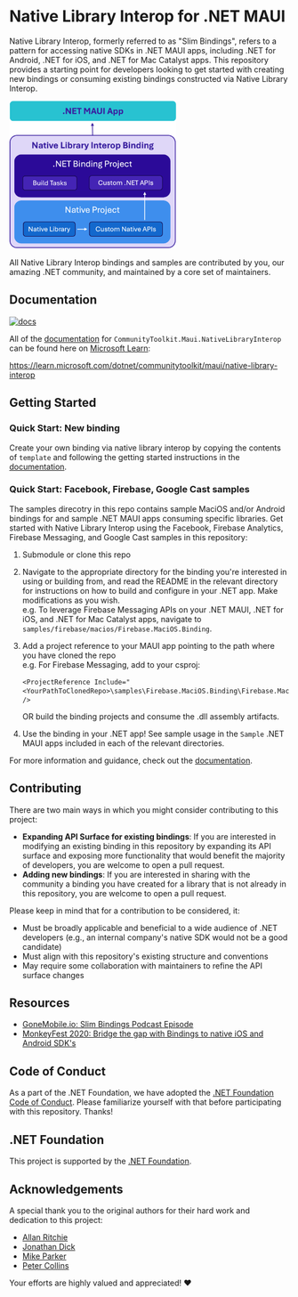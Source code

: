 # Native Library Interop for .NET MAUI

Native Library Interop, formerly referred to as "Slim Bindings", refers to a pattern for accessing native SDKs in .NET MAUI apps, including .NET for Android, .NET for iOS, and .NET for Mac Catalyst apps. This repository provides a starting point for developers looking to get started with creating new bindings or consuming existing bindings constructed via Native Library Interop.

<img width="300" alt="Native Library Interop Binding overview" src="native-library-interop-binding-overview.png"></a>

All Native Library Interop bindings and samples are contributed by you, our amazing .NET community, and maintained by a core set of maintainers.

## Documentation

<a href="https://learn.microsoft.com/dotnet/communitytoolkit/maui/get-started?tabs=CommunityToolkitMaui"><img width="200" alt="docs" src="https://user-images.githubusercontent.com/13558917/232885041-35b62d65-26d3-44a7-a525-5239ac811498.png"></a>

All of the [documentation](https://learn.microsoft.com/dotnet/communitytoolkit/maui/native-library-interop) for `CommunityToolkit.Maui.NativeLibraryInterop` can be found here on [Microsoft Learn](https://learn.microsoft.com/dotnet/communitytoolkit/maui/native-library-interop):

https://learn.microsoft.com/dotnet/communitytoolkit/maui/native-library-interop

## Getting Started

### Quick Start: New binding

Create your own binding via native library interop by copying the contents of `template` and following the getting started instructions in the [documentation](https://learn.microsoft.com/dotnet/communitytoolkit/maui/native-library-interop/get-started).

### Quick Start: Facebook, Firebase, Google Cast samples

The samples direcotry in this repo contains sample MaciOS and/or Android bindings for and sample .NET MAUI apps consuming specific libraries. Get started with Native Library Interop using the Facebook, Firebase Analytics, Firebase Messaging, and Google Cast samples in this repository:

1. Submodule or clone this repo

2. Navigate to the appropriate directory for the binding you're interested in using or building from, and read the README in the relevant directory for instructions on how to build and configure in your .NET app. Make modifications as you wish. <br>
e.g. To leverage Firebase Messaging APIs on your .NET MAUI, .NET for iOS, and .NET for Mac Catalyst apps, navigate to `samples/firebase/macios/Firebase.MaciOS.Binding`.

3. Add a project reference to your MAUI app pointing to the path where you have cloned the repo <br>
e.g. For Firebase Messaging, add to your csproj:
    ```xaml
    <ProjectReference Include="<YourPathToClonedRepo>\samples\Firebase.MaciOS.Binding\Firebase.MaciOS.Binding.csproj" />
    ```
    OR build the binding projects and consume the .dll assembly artifacts.

4. Use the binding in your .NET app! See sample usage in the `Sample` .NET MAUI apps included in each of the relevant directories.

For more information and guidance, check out the [documentation](https://learn.microsoft.com/dotnet/communitytoolkit/maui/native-library-interop/get-started).

## Contributing

There are two main ways in which you might consider contributing to this project:

* **Expanding API Surface for existing bindings**: If you are interested in modifying an existing binding in this repository by expanding its API surface and exposing more functionality that would benefit the majority of developers, you are welcome to open a pull request.
* **Adding new bindings**: If you are interested in sharing with the community a binding you have created for a library that is not already in this repository, you are welcome to open a pull request.

Please keep in mind that for a contribution to be considered, it:
* Must be broadly applicable and beneficial to a wide audience of .NET developers (e.g., an internal company's native SDK would not be a good candidate)
* Must align with this repository's existing structure and conventions
* May require some collaboration with maintainers to refine the API surface changes

## Resources

- [GoneMobile.io: Slim Bindings Podcast Episode](https://www.gonemobile.io/101)
- [MonkeyFest 2020: Bridge the gap with Bindings to native iOS and Android SDK's](https://www.youtube.com/watch?v=bgK_6anwMcw)

## Code of Conduct
As a part of the .NET Foundation, we have adopted the [.NET Foundation Code of Conduct](https://dotnetfoundation.org/code-of-conduct). Please familiarize yourself with that before participating with this repository. Thanks!

## .NET Foundation
This project is supported by the [.NET Foundation](https://dotnetfoundation.org).

## Acknowledgements
A special thank you to the original authors for their hard work and dedication to this project:
- [Allan Ritchie](https://github.com/aritchie)
- [Jonathan Dick](https://github.com/Redth)
- [Mike Parker](https://github.com/mikeparker104)
- [Peter Collins](https://github.com/pjcollins)

Your efforts are highly valued and appreciated! ❤️
